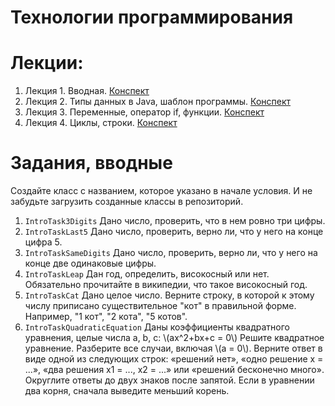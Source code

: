 # Технологии программирования

# Лекции:

1. Лекция 1. Вводная. [Конспект](lecture1.md)
2. Лекция 2. Типы данных в Java, шаблон программы. [Конспект](lecture2.md)
3. Лекция 3. Переменные, оператор if, функции. [Конспект](lecture3.md)
4. Лекция 4. Циклы, строки.  [Конспект](lecture4.md)

# Задания, вводные

Создайте класс с названием, которое указано в начале условия. И не забудьте загрузить созданные классы в репозиторий.

1. `IntroTask3Digits` Дано число, проверить, что в нем ровно три цифры.
1. `IntroTaskLast5` Дано число, проверить, верно ли, что у него на конце цифра 5.
1. `IntroTaskSameDigits` Дано число, проверить, верно ли, что у него на конце две одинаковые цифры.
1. `IntroTaskLeap` Дан год, определить, високосный или нет. Обязательно прочитайте в википедии, что такое високосный год.
1. `IntroTaskCat` Дано целое число. Верните строку, в которой к этому числу приписано существительное "кот"
   в правильной форме. Например, "1 кот", "2 кота", "5 котов".
1. `IntroTaskQuadraticEquation` Даны коэффициенты квадратного уравнения, целые числа a, b, c: \\(ax^2+bx+c = 0\\) Решите квадратное уравнение.
   Разберите все случаи, включая \\(a = 0\\). Верните ответ в виде одной из следующих строк: «решений нет», «одно решение x = ...»,
   «два решения x1 = ..., x2 = ...» или «решений бесконечно много». Округлите ответы до двух знаков после запятой.
   Если в уравнении два корня, сначала выведите меньший корень.
